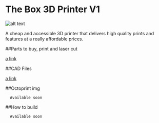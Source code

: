 # The Box 3D Printer V1

![alt text](https://image.ibb.co/fCdfex/Screen_Shot_2018_03_26_at_17_27_57.png)

A cheap and accessible 3D printer that delivers high quality prints and features at a really affordable prices.

##Parts to buy, print and laser cut

  [a link](https://docs.google.com/spreadsheets/d/1RBnSuDR8UuKjEvOOzaPsCZfukejlvh9cotuhqPRqMRU/edit#gid=336025565)

##CAD Files

  [a link](https://cad.onshape.com/documents/41fe9c687b2344b4ad23c1d4/w/ac96e5fc62343bcfb2fe1884/e/2b59381643b790c82e7bd07e)

##Octoprint img

```
  Available soon
```

##How to build

```
  Available soon
```
